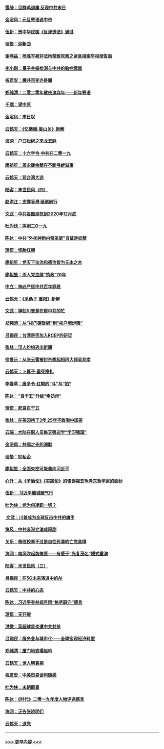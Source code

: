 #### [雪绮：见群鸡退鹰  反观中共末日](../pages/nsc993/n11762112.md?t=01030301) 
#### [金浴凤：元旦寄语迷中帝](../pages/nsc993/n11761788.md?t=01030301) 
#### [伍新：贺中华民国《反渗透法》通过](../pages/nsc993/n11761994.md?t=01030301) 
#### [理悟：迎新曲](../pages/nsc993/n11761152.md?t=01030301) 
#### [谢燕益：杨胜军被非法拘禁致死案之紧急报案举报控告函](../pages/nsc993/n11756134.md?t=01030301) 
#### [李小刚：量子共振检测与中共的脑控武器](../pages/nsc993/n11754518.md?t=01030301) 
#### [祝君安：魔共百变亦是魔](../pages/nsc993/n11754469.md?t=01030301) 
#### [郑纯清：二零二零年散伙演弃年——新年寄语](../pages/nsc993/n11754195.md?t=01030301) 
#### [千瑞：望中原](../pages/nsc993/n11754159.md?t=01030301) 
#### [金浴凤：末日叹](../pages/nsc993/n11752359.md?t=01030301) 
#### [云鹤天：《忆秦娥‧娄山关》新解](../pages/nsc993/n11752348.md?t=01030301) 
#### [海网：户口松绑之来龙去脉](../pages/nsc993/n11752328.md?t=01030301) 
#### [云鹤天：十六字令‧中共在二零一九](../pages/nsc993/n11752305.md?t=01030301) 
#### [廖祖笙：周永康余孽在不断寻衅滋事](../pages/nsc993/n11751013.md?t=01030301) 
#### [云鹤天：观台湾大选](../pages/nsc993/n11751007.md?t=01030301) 
#### [陆客：末世民风（四）](../pages/nsc993/n11749203.md?t=01030301) 
#### [赵洪江：支撑香港 砥砺前行](../pages/nsc993/n11748482.md?t=01030301) 
#### [文武：中共妄图顽抗到2020年12月底](../pages/nsc993/n11748446.md?t=01030301) 
#### [吐为快：挥别二O一九](../pages/nsc993/n11748411.md?t=01030301) 
#### [陈达：中共“外扰神韵内禁圣诞”自证是妖孽](../pages/nsc993/n11748226.md?t=01030301) 
#### [理悟：怪胎红朝](../pages/nsc993/n11748206.md?t=01030301) 
#### [廖祖笙：党天下法治和德治皆为无本之木](../pages/nsc993/n11748135.md?t=01030301) 
#### [廖祖笙：杀人党血腥“执政”70年](../pages/nsc993/n11745144.md?t=01030301) 
#### [中立：神必严惩中共百年罪恶](../pages/nsc993/n11744970.md?t=01030301) 
#### [云鹤天：《采桑子‧重阳》新解](../pages/nsc993/n11744948.md?t=01030301) 
#### [文武：弹劾川普是在帮中共的忙](../pages/nsc993/n11744758.md?t=01030301) 
#### [郑纯清：从“挨门砸饭锅”到“挨户堵炉眼”](../pages/nsc993/n11744745.md?t=01030301) 
#### [吕锡民：台湾是否加入RCEP的研议](../pages/nsc993/n11744701.md?t=01030301) 
#### [张林：汉人纷纷逃出新疆](../pages/nsc993/n11743530.md?t=01030301) 
#### [徐曼沅：从张云雷被封杀想起相声大师吴兆南](../pages/nsc993/n11741816.md?t=01030301) 
#### [云鹤天：卜算子‧垂死挣扎](../pages/nsc993/n11739956.md?t=01030301) 
#### [李春草：唐多令‧红朝的“斗”与“拍”](../pages/nsc993/n11739830.md?t=01030301) 
#### [陈达：“自干五”升级“牵妨母”](../pages/nsc993/n11739724.md?t=01030301) 
#### [理悟：悲哀自干五](../pages/nsc993/n11739547.md?t=01030301) 
#### [张林：在茶园待了3年 25年不敢喝中国茶](../pages/nsc993/n11739240.md?t=01030301) 
#### [云端：大陆在职人员每天强迫学“学习强国”](../pages/nsc993/n11738735.md?t=01030301) 
#### [金浴凤：林郑之夫的渊默](../pages/nsc993/n11737735.md?t=01030301) 
#### [理悟：叹私企](../pages/nsc993/n11737715.md?t=01030301) 
#### [廖祖笙：全面失控可能袭向习近平](../pages/nsc993/n11737704.md?t=01030301) 
#### [心升：从《矛盾论》《实践论》的谬误揭去毛泽东哲学家的面纱](../pages/nsc993/n11736962.md?t=01030301) 
#### [伍新： 习近平赌城赌气行](../pages/nsc993/n11736929.md?t=01030301) 
#### [吐为快：党为何凌蹈一切？](../pages/nsc993/n11736915.md?t=01030301) 
#### [ 文武：川普成为全球反击中共的旗手](../pages/nsc993/n11736882.md?t=01030301) 
#### [海风：中共废港立澳成闹剧](../pages/nsc993/n11735857.md?t=01030301) 
#### [关乐：修改校章不过是自往死凑的亡党臭棋](../pages/nsc993/n11735097.md?t=01030301) 
#### [海网：南风吹起势燎原——有感于“光复茂名”模式重演](../pages/nsc993/n11732308.md?t=01030301) 
#### [陆客：末世民风（三）](../pages/nsc993/n11732211.md?t=01030301) 
#### [吕锡民：在5G未来演进中的AI](../pages/nsc993/n11730010.md?t=01030301) 
#### [云鹤天：中共的心态](../pages/nsc993/n11729906.md?t=01030301) 
#### [陈达：习近平夸林郑月娥“恪尽职守”感言](../pages/nsc993/n11729881.md?t=01030301) 
#### [理悟：天开眼](../pages/nsc993/n11729699.md?t=01030301) 
#### [洪微：英超球星也遭中共封杀](../pages/nsc993/n11727243.md?t=01030301) 
#### [吕锡民：服务业与城市化——全球宏观经济转型](../pages/nsc993/n11725845.md?t=01030301) 
#### [郑纯清：厦门地铁塌陷吟](../pages/nsc993/n11725813.md?t=01030301) 
#### [云鹤天：世人明真相](../pages/nsc993/n11725621.md?t=01030301) 
#### [祝君安：中美贸易谈判随感](../pages/nsc993/n11725609.md?t=01030301) 
#### [吐为快：末朝即景](../pages/nsc993/n11723365.md?t=01030301) 
#### [陈达：《时代》二零一九年度人物评选感言](../pages/nsc993/n11723337.md?t=01030301) 
#### [海网：正告张晓明们](../pages/nsc993/n11723228.md?t=01030301) 
#### [云鹤天：退党](../pages/nsc993/n11723056.md?t=01030301) 

----
#### [ >>> 更早内容 <<< ](../indexes/nsc993-earlier.md)

